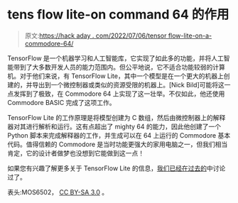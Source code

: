 # tens flow lite-on command 64 的作用

> 原文:[https://hack aday . com/2022/07/06/tensor flow-lite-on-a-commodore-64/](https://hackaday.com/2022/07/06/tensorflow-lite-on-a-commodore-64/)

TensorFlow 是一个机器学习和人工智能库，它实现了如此多的功能，并将人工智能带到了大多数开发人员的能力范围内。但公平地说，它不适合功能较弱的计算机。对于他们来说，有 TensorFlow Lite，其中一个模型是在一个更大的机器上创建的，并导出到一个微控制器或类似的资源受限的机器上。[Nick Bild]可能将这一点发挥到了极致，在 Commodore 64 上实现了这一壮举。不仅如此，他还使用 Commodore BASIC 完成了这项工作。

TensorFlow Lite 的工作原理是将模型创建为 C 数组，然后由微控制器上的解释器对其进行解析和运行。这有点超出了 mighty 64 的能力，因此他创建了一个 Python 脚本来完成解释器的工作，并生成可以在 64 上运行的 Commodore 基本代码。值得信赖的 Commodore 是当时功能更强大的家用电脑之一，但我们相当肯定，它的设计者做梦也没想到它能做到这一点！

如果您有兴趣了解更多关于 TensorFlow Lite 的信息，[我们已经在过去的](https://hackaday.com/2017/11/23/smarter-phones-in-your-hacks-with-tensorflow-lite/)中讨论过了。

表头:MOS6502， [CC BY-SA 3.0](https://commons.wikimedia.org/wiki/File:Commodore_C64_Tastatur_Links.jpg) 。